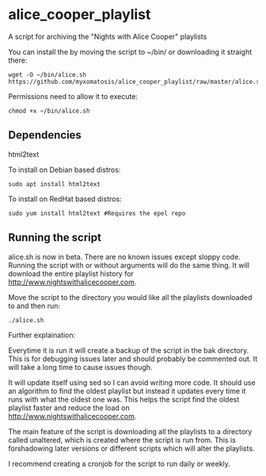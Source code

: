 # alice_cooper_playlist
A script for archiving the "Nights with Alice Cooper" playlists


You can install the by moving the script to ~/bin/ or downloading it straight there:
```
wget -O ~/bin/alice.sh https://github.com/myxomatosis/alice_cooper_playlist/raw/master/alice.sh
```
Permissions need to allow it to execute:
```
chmod +x ~/bin/alice.sh
```
## Dependencies
html2text

To install on Debian based distros:
```
sudo apt install html2text
```
To install on RedHat based distros:
```
sudo yum install html2text #Requires the epel repo
```

## Running the script
alice.sh is now in beta. There are no known issues except sloppy code.
Running the script with or without arguments will do the same thing.
It will download the entire playlist history for http://www.nightswithalicecooper.com.

Move the script to the directory you would like all the playlists downloaded to and then run:
```
./alice.sh
```

Further explaination:

Everytime it is run it will create a backup of the script in the bak directory. This is for debugging issues later and should probably be commented out. It will take a long time to cause issues though.

It will update itself using sed so I can avoid writing more code. It should use an algorithm to find the oldest playlist but instead it updates every time it runs with what the oldest one was. This helps the script find the oldest playlist faster and reduce the load on http://www.nightswithalicecooper.com.

The main feature of the script is downloading all the playlists to a directory called unaltered, which is created where the script is run from. This is forshadowing later versions or different scripts which will alter the playlists.

I recommend creating a cronjob for the script to run daily or weekly.
